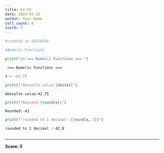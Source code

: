 ```yaml
---
title: Ex-15
date: 2025-03-26
author: Your Name
cell_count: 8
score: 5
---
```


```python
#created at 20250326
```


```python
#Numeric Functions
```


```python
print("\n === Numeric Functions === ")
```

    
     === Numeric Functions === 



```python
x = -42.75
```


```python
print(f"Absoulte value:{abs(x)}")
```

    Absoulte value:42.75



```python
print(f"Rounded:{round(x)}")
```

    Rounded:-43



```python
print(f"rounded to 1 decimal :{round(x, 1)}")
```

    rounded to 1 decimal :-42.8



```python

```


---
**Score: 5**